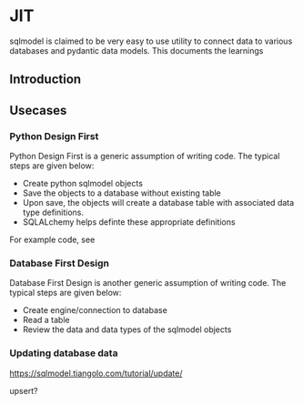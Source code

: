 # JIT

sqlmodel is claimed to be very easy to use utility to connect data to various databases and pydantic data models. This documents the learnings

##	Introduction


## Usecases

### Python Design First

Python Design First is a generic assumption of writing code. The typical steps are given below:
- Create python sqlmodel objects
- Save the objects to a database without existing table
- Upon save, the objects will create a database table with associated data type definitions. 
- SQLALchemy helps definte these appropriate definitions

For example code, see 

### Database First Design

Database First Design is another generic assumption of writing code. The typical steps are given below:
- Create engine/connection to database
- Read a table
- Review the data and data types of the sqlmodel objects

### Updating database data

https://sqlmodel.tiangolo.com/tutorial/update/

upsert?